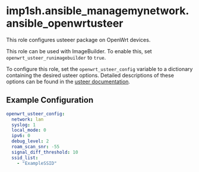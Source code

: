 # imp1sh.ansible_managemynetwork.ansible_openwrtusteer

This role configures usteeer package on OpenWrt devices.

This role can be used with ImageBuilder. To enable this, set `openwrt_usteer_runimagebuilder` to `true`.

To configure this role, set the `openwrt_usteer_config` variable to a dictionary containing the desired usteer options. Detailed descriptions of these options can be found in the [usteer documentation](https://openwrt.org/docs/guide-user/network/wifi/usteer).

## Example Configuration

```yaml
openwrt_usteer_config:
  network: lan
  syslog: 1
  local_mode: 0
  ipv6: 0
  debug_level: 2
  roam_scan_snr: -55
  signal_diff_threshold: 10
  ssid_list:
    - "ExampleSSID"
```
